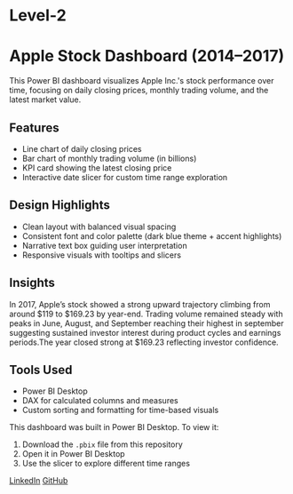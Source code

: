 # Level-2

# Apple Stock Dashboard (2014–2017)

This Power BI dashboard visualizes Apple Inc.'s stock performance over time, focusing on daily closing prices, monthly trading volume, and the latest market value.

## Features
- Line chart of daily closing prices
- Bar chart of monthly trading volume (in billions)
- KPI card showing the latest closing price
- Interactive date slicer for custom time range exploration

## Design Highlights
- Clean layout with balanced visual spacing
- Consistent font and color palette (dark blue theme + accent highlights)
- Narrative text box guiding user interpretation
- Responsive visuals with tooltips and slicers

## Insights
In 2017, Apple’s stock showed a strong upward trajectory climbing from around $119 to $169.23 by year-end.
Trading volume remained steady with peaks in June, August, and September reaching their highest in september
suggesting sustained investor interest during product cycles and earnings periods.The year closed strong at $169.23 reflecting investor confidence.

## Tools Used
- Power BI Desktop  
- DAX for calculated columns and measures
- Custom sorting and formatting for time-based visuals

This dashboard was built in Power BI Desktop. To view it:
1. Download the `.pbix` file from this repository
2. Open it in Power BI Desktop
3. Use the slicer to explore different time ranges

[LinkedIn](https://linkedin.com/in/asabea) 
[GitHub](https://github.com/asabea)
